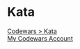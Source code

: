 # Kata

[Codewars > Kata](https://www.codewars.com/kata)
\
[My Codewars Account](https://www.codewars.com/users/seydanurdemir)

